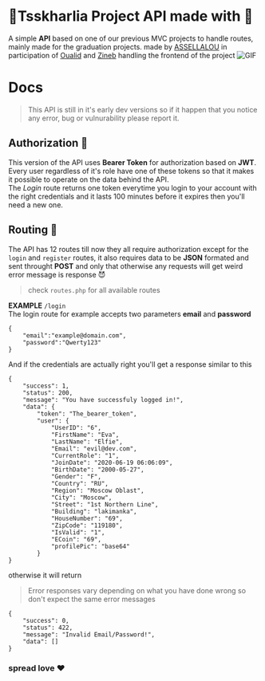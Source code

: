 # :rainbow:Tsskharlia Project API made with :purple_heart:

A simple **API** based on one of our previous MVC projects to handle routes, mainly made for the graduation projects. made by [ASSELLALOU](https://github.com/assellalou) in participation of [Oualid](https://github.com/OualidEssaidi) and [Zineb](https://github.com/zayne-up) handling the frontend of the project
![GIF](https://media.giphy.com/media/6mkfj3LKowCe4/giphy.gif)

# Docs 

>This API is still in it's early dev versions so if it happen that you notice any error, bug or vulnurability please report it.
## Authorization :construction:
This version of the API uses **Bearer Token** for authorization based on **JWT**.  
Every user regardless of it's role have one of these tokens so that it makes it possible to operate on the data behind the API.  
The *Login* route returns one token everytime you login to your account with the right credentials and it lasts 100 minutes before it expires then you'll need a new one.

## Routing :carousel_horse:
The API has 12 routes till now they all require authorization except for the `login` and `register` routes, it also requires data to be **JSON** formated and sent throught **POST** and only that otherwise any requests will get weird error message is response :smiling_imp:
>check `routes.php` for all available routes  

**EXAMPLE** `/login`  
The login route for example accepts two parameters **email** and **password** 

    {
        "email":"example@domain.com",
        "password":"Qwerty123"
    }

And if the credentials are actually right you'll get a response similar to this  

    {
        "success": 1,
        "status": 200,
        "message": "You have successfuly logged in!",
        "data": {
            "token": "The_bearer_token",
            "user": {
                "UserID": "6",
                "FirstName": "Eva",
                "LastName": "Elfie",
                "Email": "evil@dev.com",
                "CurrentRole": "1",
                "JoinDate": "2020-06-19 06:06:09",
                "BirthDate": "2000-05-27",
                "Gender": "F",
                "Country": "RU",
                "Region": "Moscow Oblast",
                "City": "Moscow",
                "Street": "1st Northern Line",
                "Building": "lakimanka",
                "HouseNumber": "69",
                "ZipCode": "119180",
                "IsValid": "1",
                "ECoin": "69",
                "profilePic": "base64"
            }
    }
otherwise it will return  
>Error responses vary depending on what you have done wrong so don't expect the same error messages

    {
        "success": 0,
        "status": 422,
        "message": "Invalid Email/Password!",
        "data": []
    }

### spread love :heart: